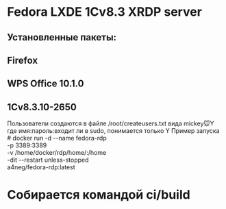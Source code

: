 # Fedora LXDE 1Cv8.3 XRDP server #
## Установленные пакеты: ##
## Firefox ##
## WPS Office 10.1.0 ##
## 1Cv8.3.10-2650 ##

Пользователи создаются в файле /root/createusers.txt вида mickey:mouse:Y где имя:пароль:входит ли в sudo, понимается только Y
Пример запуска #
docker run -d --name fedora-rdp \
           -p 3389:3389 \
           -v /home/docker/rdp/home/:/home \
           -dit --restart unless-stopped \
           a4neg/fedora-rdp:latest
# Собирается командой ci/build